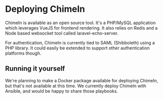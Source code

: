 # Deploying ChimeIn

ChimeIn is available as an open source tool.  It's a PHP/MySQL application which leverages VueJS for frontend rendering.  It also relies on Redis and a Node based websocket tool called laravel-echo-server.

For authentication, ChimeIn is currently tied to SAML (Shibboleth) using a PHP library.  It could easily be extended to support other authentication platforms though. 

## Running it yourself

We're planning to make a Docker package available for deploying ChimeIn, but that's not available at this time.  We currently deploy ChimeIn with Ansible, and would be happy to share those playbooks.